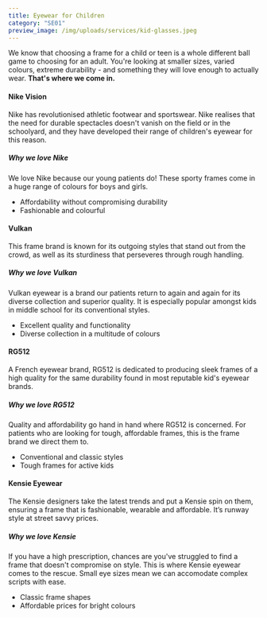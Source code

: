 ```yaml
---
title: Eyewear for Children
category: "SE01"
preview_image: /img/uploads/services/kid-glasses.jpeg
---
```


We know that choosing a frame for a child or teen is a whole different ball game to choosing for an adult. You're looking at smaller sizes, varied colours, extreme durability - and something they will love enough to actually wear. 
<strong>That's where we come in.</strong>

#### Nike Vision

Nike has revolutionised athletic footwear and sportswear. Nike realises that the need for durable spectacles doesn't vanish on the field or in the schoolyard, and they have developed their range of children's eyewear for this reason.

##### Why we love Nike

We love Nike because our young patients do! These sporty frames come in a huge range of colours for boys and girls.

  * Affordability without compromising durability
  * Fashionable and colourful

#### Vulkan

This frame brand is known for its outgoing styles that stand out from the crowd, as well as its sturdiness that perseveres through rough handling.

##### Why we love Vulkan

Vulkan eyewear is a brand our patients return to again and again for its diverse collection and superior quality. It is especially popular amongst kids in middle school for its conventional styles. 

  * Excellent quality and functionality
  * Diverse collection in a multitude of colours

#### RG512

A French eyewear brand, RG512 is dedicated to producing sleek frames of a high quality for the same durability found in most reputable kid's eyewear brands.

##### Why we love RG512

Quality and affordability go hand in hand where RG512 is concerned. For patients who are looking for tough, affordable frames, this is the frame brand we direct them to.

  * Conventional and classic styles
  * Tough frames for active kids

#### Kensie Eyewear

The Kensie designers take the latest trends and put a Kensie spin on them, ensuring a frame that is fashionable, wearable and affordable. It’s runway style at street savvy prices.

##### Why we love Kensie

If you have a high prescription, chances are you've struggled to find a frame that doesn't compromise on style. This is where Kensie eyewear comes to the rescue. Small eye sizes mean we can accomodate complex scripts with ease.

  * Classic frame shapes
  * Affordable prices for bright colours
